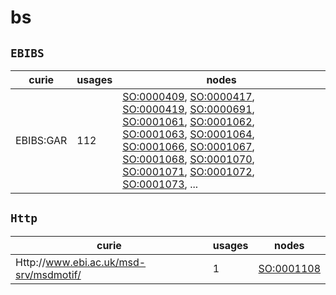 # bs

## `EBIBS`

| curie     |   usages | nodes                                                                                                                                                                                                                                                                                                                                                                                                                                                                                                                                                                                                                                                                                                                                                              |
|-----------|----------|--------------------------------------------------------------------------------------------------------------------------------------------------------------------------------------------------------------------------------------------------------------------------------------------------------------------------------------------------------------------------------------------------------------------------------------------------------------------------------------------------------------------------------------------------------------------------------------------------------------------------------------------------------------------------------------------------------------------------------------------------------------------|
| EBIBS:GAR |      112 | [SO:0000409](https://bioregistry.io/SO:0000409), [SO:0000417](https://bioregistry.io/SO:0000417), [SO:0000419](https://bioregistry.io/SO:0000419), [SO:0000691](https://bioregistry.io/SO:0000691), [SO:0001061](https://bioregistry.io/SO:0001061), [SO:0001062](https://bioregistry.io/SO:0001062), [SO:0001063](https://bioregistry.io/SO:0001063), [SO:0001064](https://bioregistry.io/SO:0001064), [SO:0001066](https://bioregistry.io/SO:0001066), [SO:0001067](https://bioregistry.io/SO:0001067), [SO:0001068](https://bioregistry.io/SO:0001068), [SO:0001070](https://bioregistry.io/SO:0001070), [SO:0001071](https://bioregistry.io/SO:0001071), [SO:0001072](https://bioregistry.io/SO:0001072), [SO:0001073](https://bioregistry.io/SO:0001073), ... |

## `Http`

| curie                                  |   usages | nodes                                           |
|----------------------------------------|----------|-------------------------------------------------|
| Http://www.ebi.ac.uk/msd-srv/msdmotif/ |        1 | [SO:0001108](https://bioregistry.io/SO:0001108) |

